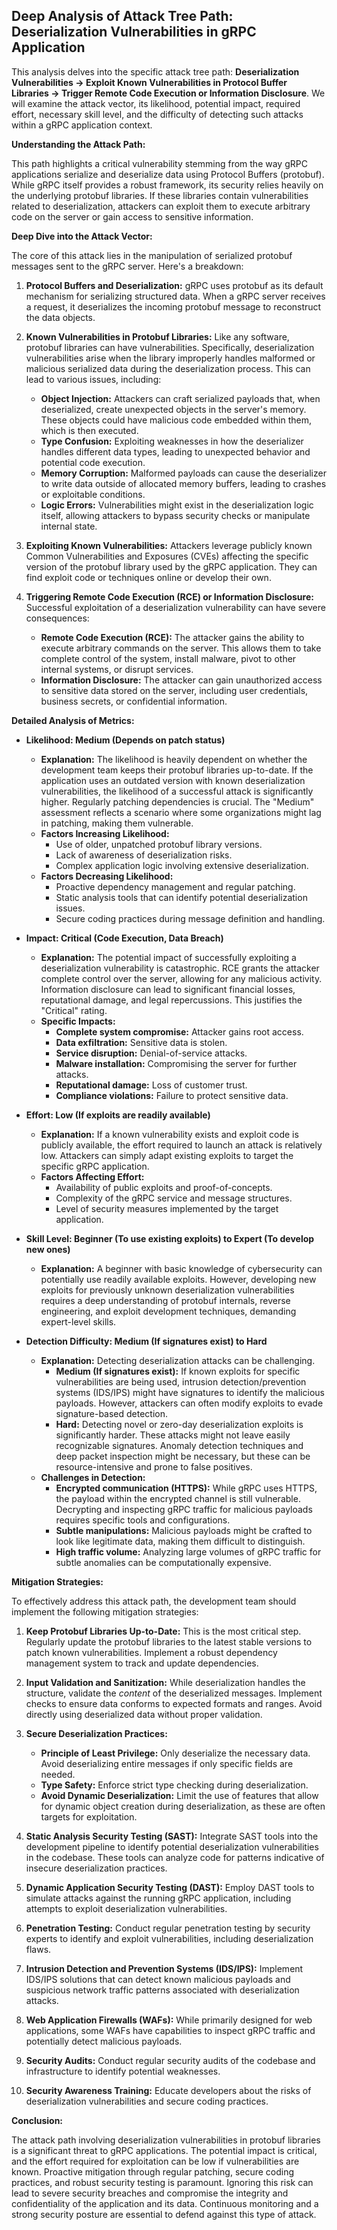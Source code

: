 ## Deep Analysis of Attack Tree Path: Deserialization Vulnerabilities in gRPC Application

This analysis delves into the specific attack tree path: **Deserialization Vulnerabilities -> Exploit Known Vulnerabilities in Protocol Buffer Libraries -> Trigger Remote Code Execution or Information Disclosure**. We will examine the attack vector, its likelihood, potential impact, required effort, necessary skill level, and the difficulty of detecting such attacks within a gRPC application context.

**Understanding the Attack Path:**

This path highlights a critical vulnerability stemming from the way gRPC applications serialize and deserialize data using Protocol Buffers (protobuf). While gRPC itself provides a robust framework, its security relies heavily on the underlying protobuf libraries. If these libraries contain vulnerabilities related to deserialization, attackers can exploit them to execute arbitrary code on the server or gain access to sensitive information.

**Deep Dive into the Attack Vector:**

The core of this attack lies in the manipulation of serialized protobuf messages sent to the gRPC server. Here's a breakdown:

1. **Protocol Buffers and Deserialization:** gRPC uses protobuf as its default mechanism for serializing structured data. When a gRPC server receives a request, it deserializes the incoming protobuf message to reconstruct the data objects.

2. **Known Vulnerabilities in Protobuf Libraries:**  Like any software, protobuf libraries can have vulnerabilities. Specifically, deserialization vulnerabilities arise when the library improperly handles malformed or malicious serialized data during the deserialization process. This can lead to various issues, including:
    * **Object Injection:** Attackers can craft serialized payloads that, when deserialized, create unexpected objects in the server's memory. These objects could have malicious code embedded within them, which is then executed.
    * **Type Confusion:** Exploiting weaknesses in how the deserializer handles different data types, leading to unexpected behavior and potential code execution.
    * **Memory Corruption:**  Malformed payloads can cause the deserializer to write data outside of allocated memory buffers, leading to crashes or exploitable conditions.
    * **Logic Errors:**  Vulnerabilities might exist in the deserialization logic itself, allowing attackers to bypass security checks or manipulate internal state.

3. **Exploiting Known Vulnerabilities:** Attackers leverage publicly known Common Vulnerabilities and Exposures (CVEs) affecting the specific version of the protobuf library used by the gRPC application. They can find exploit code or techniques online or develop their own.

4. **Triggering Remote Code Execution (RCE) or Information Disclosure:**  Successful exploitation of a deserialization vulnerability can have severe consequences:
    * **Remote Code Execution (RCE):** The attacker gains the ability to execute arbitrary commands on the server. This allows them to take complete control of the system, install malware, pivot to other internal systems, or disrupt services.
    * **Information Disclosure:** The attacker can gain unauthorized access to sensitive data stored on the server, including user credentials, business secrets, or confidential information.

**Detailed Analysis of Metrics:**

* **Likelihood: Medium (Depends on patch status)**
    * **Explanation:** The likelihood is heavily dependent on whether the development team keeps their protobuf libraries up-to-date. If the application uses an outdated version with known deserialization vulnerabilities, the likelihood of a successful attack is significantly higher. Regularly patching dependencies is crucial. The "Medium" assessment reflects a scenario where some organizations might lag in patching, making them vulnerable.
    * **Factors Increasing Likelihood:**
        * Use of older, unpatched protobuf library versions.
        * Lack of awareness of deserialization risks.
        * Complex application logic involving extensive deserialization.
    * **Factors Decreasing Likelihood:**
        * Proactive dependency management and regular patching.
        * Static analysis tools that can identify potential deserialization issues.
        * Secure coding practices during message definition and handling.

* **Impact: Critical (Code Execution, Data Breach)**
    * **Explanation:** The potential impact of successfully exploiting a deserialization vulnerability is catastrophic. RCE grants the attacker complete control over the server, allowing for any malicious activity. Information disclosure can lead to significant financial losses, reputational damage, and legal repercussions. This justifies the "Critical" rating.
    * **Specific Impacts:**
        * **Complete system compromise:**  Attacker gains root access.
        * **Data exfiltration:** Sensitive data is stolen.
        * **Service disruption:**  Denial-of-service attacks.
        * **Malware installation:**  Compromising the server for further attacks.
        * **Reputational damage:** Loss of customer trust.
        * **Compliance violations:**  Failure to protect sensitive data.

* **Effort: Low (If exploits are readily available)**
    * **Explanation:**  If a known vulnerability exists and exploit code is publicly available, the effort required to launch an attack is relatively low. Attackers can simply adapt existing exploits to target the specific gRPC application.
    * **Factors Affecting Effort:**
        * Availability of public exploits and proof-of-concepts.
        * Complexity of the gRPC service and message structures.
        * Level of security measures implemented by the target application.

* **Skill Level: Beginner (To use existing exploits) to Expert (To develop new ones)**
    * **Explanation:**  A beginner with basic knowledge of cybersecurity can potentially use readily available exploits. However, developing new exploits for previously unknown deserialization vulnerabilities requires a deep understanding of protobuf internals, reverse engineering, and exploit development techniques, demanding expert-level skills.

* **Detection Difficulty: Medium (If signatures exist) to Hard**
    * **Explanation:** Detecting deserialization attacks can be challenging.
        * **Medium (If signatures exist):** If known exploits for specific vulnerabilities are being used, intrusion detection/prevention systems (IDS/IPS) might have signatures to identify the malicious payloads. However, attackers can often modify exploits to evade signature-based detection.
        * **Hard:** Detecting novel or zero-day deserialization exploits is significantly harder. These attacks might not leave easily recognizable signatures. Anomaly detection techniques and deep packet inspection might be necessary, but these can be resource-intensive and prone to false positives.
    * **Challenges in Detection:**
        * **Encrypted communication (HTTPS):**  While gRPC uses HTTPS, the payload within the encrypted channel is still vulnerable. Decrypting and inspecting gRPC traffic for malicious payloads requires specific tools and configurations.
        * **Subtle manipulations:**  Malicious payloads might be crafted to look like legitimate data, making them difficult to distinguish.
        * **High traffic volume:**  Analyzing large volumes of gRPC traffic for subtle anomalies can be computationally expensive.

**Mitigation Strategies:**

To effectively address this attack path, the development team should implement the following mitigation strategies:

1. **Keep Protobuf Libraries Up-to-Date:**  This is the most critical step. Regularly update the protobuf libraries to the latest stable versions to patch known vulnerabilities. Implement a robust dependency management system to track and update dependencies.

2. **Input Validation and Sanitization:** While deserialization handles the structure, validate the *content* of the deserialized messages. Implement checks to ensure data conforms to expected formats and ranges. Avoid directly using deserialized data without proper validation.

3. **Secure Deserialization Practices:**
    * **Principle of Least Privilege:** Only deserialize the necessary data. Avoid deserializing entire messages if only specific fields are needed.
    * **Type Safety:** Enforce strict type checking during deserialization.
    * **Avoid Dynamic Deserialization:**  Limit the use of features that allow for dynamic object creation during deserialization, as these are often targets for exploitation.

4. **Static Analysis Security Testing (SAST):** Integrate SAST tools into the development pipeline to identify potential deserialization vulnerabilities in the codebase. These tools can analyze code for patterns indicative of insecure deserialization practices.

5. **Dynamic Application Security Testing (DAST):** Employ DAST tools to simulate attacks against the running gRPC application, including attempts to exploit deserialization vulnerabilities.

6. **Penetration Testing:** Conduct regular penetration testing by security experts to identify and exploit vulnerabilities, including deserialization flaws.

7. **Intrusion Detection and Prevention Systems (IDS/IPS):** Implement IDS/IPS solutions that can detect known malicious payloads and suspicious network traffic patterns associated with deserialization attacks.

8. **Web Application Firewalls (WAFs):** While primarily designed for web applications, some WAFs have capabilities to inspect gRPC traffic and potentially detect malicious payloads.

9. **Security Audits:** Conduct regular security audits of the codebase and infrastructure to identify potential weaknesses.

10. **Security Awareness Training:** Educate developers about the risks of deserialization vulnerabilities and secure coding practices.

**Conclusion:**

The attack path involving deserialization vulnerabilities in protobuf libraries is a significant threat to gRPC applications. The potential impact is critical, and the effort required for exploitation can be low if vulnerabilities are known. Proactive mitigation through regular patching, secure coding practices, and robust security testing is paramount. Ignoring this risk can lead to severe security breaches and compromise the integrity and confidentiality of the application and its data. Continuous monitoring and a strong security posture are essential to defend against this type of attack.
